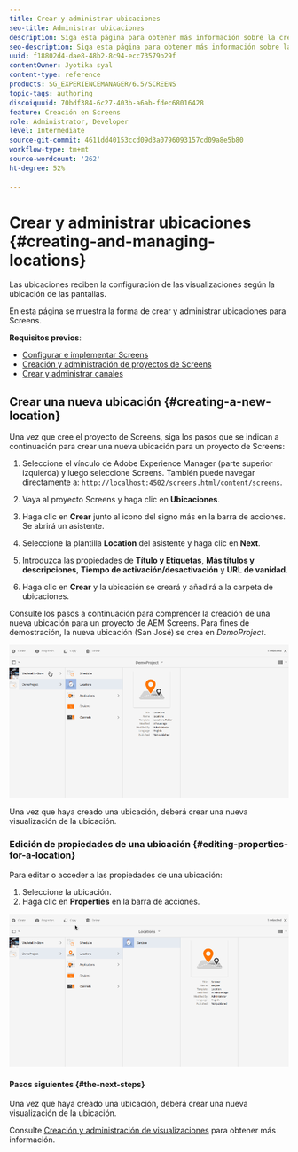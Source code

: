 ```yaml
---
title: Crear y administrar ubicaciones
seo-title: Administrar ubicaciones
description: Siga esta página para obtener más información sobre la creación y administración de ubicaciones.
seo-description: Siga esta página para obtener más información sobre la creación y administración de ubicaciones.
uuid: f18802d4-dae8-48b2-8c94-ecc73579b29f
contentOwner: Jyotika syal
content-type: reference
products: SG_EXPERIENCEMANAGER/6.5/SCREENS
topic-tags: authoring
discoiquuid: 70bdf384-6c27-403b-a6ab-fdec68016428
feature: Creación en Screens
role: Administrator, Developer
level: Intermediate
source-git-commit: 4611dd40153ccd09d3a0796093157cd09a8e5b80
workflow-type: tm+mt
source-wordcount: '262'
ht-degree: 52%

---
```



# Crear y administrar ubicaciones {#creating-and-managing-locations}

Las ubicaciones reciben la configuración de las visualizaciones según la ubicación de las pantallas.

En esta página se muestra la forma de crear y administrar ubicaciones para Screens.

**Requisitos previos**:

* [Configurar e implementar Screens](configuring-screens-introduction.md)
* [Creación y administración de proyectos de Screens](creating-a-screens-project.md)
* [Crear y administrar canales](managing-channels.md)

## Crear una nueva ubicación {#creating-a-new-location}

Una vez que cree el proyecto de Screens, siga los pasos que se indican a continuación para crear una nueva ubicación para un proyecto de Screens:

1. Seleccione el vínculo de Adobe Experience Manager (parte superior izquierda) y luego seleccione Screens. También puede navegar directamente a: `http://localhost:4502/screens.html/content/screens`.
1. Vaya al proyecto Screens y haga clic en **Ubicaciones**.
1. Haga clic en **Crear** junto al icono del signo más en la barra de acciones. Se abrirá un asistente.
1. Seleccione la plantilla **Location** del asistente y haga clic en **Next**.

1. Introduzca las propiedades de **Título y Etiquetas**, **Más títulos y descripciones**, **Tiempo de activación/desactivación** y **URL de vanidad**.

1. Haga clic en **Crear** y la ubicación se creará y añadirá a la carpeta de ubicaciones.

Consulte los pasos a continuación para comprender la creación de una nueva ubicación para un proyecto de AEM Screens. Para fines de demostración, la nueva ubicación (San José) se crea en *DemoProject*.

![player2](assets/player2.gif)

Una vez que haya creado una ubicación, deberá crear una nueva visualización de la ubicación.

### Edición de propiedades de una ubicación {#editing-properties-for-a-location}

Para editar o acceder a las propiedades de una ubicación:

1. Seleccione la ubicación.
1. Haga clic en **Properties** en la barra de acciones.

![player3](assets/player3.gif)

#### Pasos siguientes {#the-next-steps}

Una vez que haya creado una ubicación, deberá crear una nueva visualización de la ubicación.

Consulte [Creación y administración de visualizaciones](managing-displays.md) para obtener más información.
